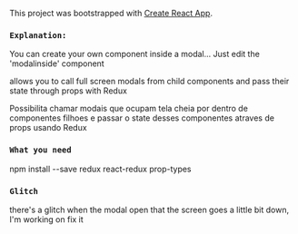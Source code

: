 This project was bootstrapped with [Create React App](https://github.com/facebook/create-react-app).
###  `Explanation:`

You can create your own component inside a modal... Just edit the 'modalinside' component

allows you to call full screen modals from child components and pass their state through props with Redux

Possibilita chamar modais que ocupam tela cheia por dentro de componentes filhoes e passar o state desses componentes atraves de props usando Redux

### `What you need`

npm install --save redux react-redux prop-types

###  `Glitch`

there's a glitch when the modal open that the screen goes a little bit down, I'm working on fix it
